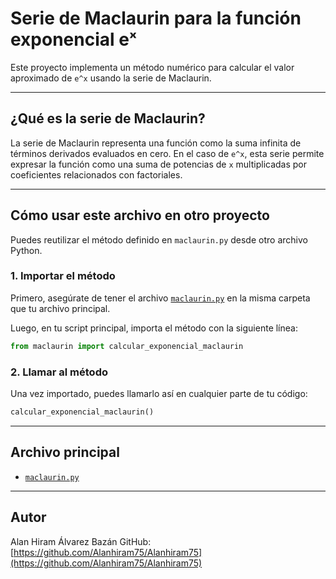 # Serie de Maclaurin para la función exponencial eˣ

Este proyecto implementa un método numérico para calcular el valor aproximado de `e^x` usando la serie de Maclaurin.

---

## ¿Qué es la serie de Maclaurin?

La serie de Maclaurin representa una función como la suma infinita de términos derivados evaluados en cero. En el caso de `e^x`, esta serie permite expresar la función como una suma de potencias de `x` multiplicadas por coeficientes relacionados con factoriales.

---

## Cómo usar este archivo en otro proyecto

Puedes reutilizar el método definido en `maclaurin.py` desde otro archivo Python.

### 1. Importar el método

Primero, asegúrate de tener el archivo [`maclaurin.py`](https://github.com/Alanhiram75/serie-maclaurin-exponencial/blob/main/maclaurin.py) en la misma carpeta que tu archivo principal.

Luego, en tu script principal, importa el método con la siguiente línea:

```python
from maclaurin import calcular_exponencial_maclaurin
```

### 2. Llamar al método

Una vez importado, puedes llamarlo así en cualquier parte de tu código:

```python
calcular_exponencial_maclaurin()
```

---

## Archivo principal

* [`maclaurin.py`](https://github.com/Alanhiram75/serie-maclaurin-exponencial/blob/main/maclaurin.py)

---

## Autor

Alan Hiram Álvarez Bazán
GitHub: [https://github.com/Alanhiram75/Alanhiram75](https://github.com/Alanhiram75/Alanhiram75)

